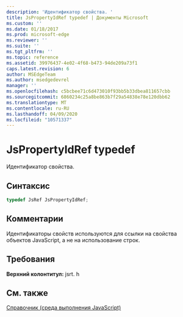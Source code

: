 ```yaml
---
description: 'Идентификатор свойства. '
title: JsPropertyIdRef typedef | Документы Microsoft
ms.custom: ''
ms.date: 01/18/2017
ms.prod: microsoft-edge
ms.reviewer: ''
ms.suite: ''
ms.tgt_pltfrm: ''
ms.topic: reference
ms.assetid: 39976437-4e02-4f68-b473-94de209a73f1
caps.latest.revision: 6
author: MSEdgeTeam
ms.author: msedgedevrel
manager: ''
ms.openlocfilehash: c5bcbee71c6d473010f93bb5b33dbea811657cbb
ms.sourcegitcommit: 6860234c25a8be863b7f29a54838e78e120dbb62
ms.translationtype: MT
ms.contentlocale: ru-RU
ms.lasthandoff: 04/09/2020
ms.locfileid: "10571337"
---
```

# JsPropertyIdRef typedef
Идентификатор свойства.  
  
## Синтаксис  
  
```cpp  
typedef JsRef JsPropertyIdRef;  
```  
  
## Комментарии  
 Идентификаторы свойств используются для ссылки на свойства объектов JavaScript, а не на использование строк.  
  
## Требования  
 **Верхний колонтитул:** jsrt. h  
  
## См. также  
 [Справочник (среда выполнения JavaScript)](../chakra-hosting/reference-javascript-runtime.md)